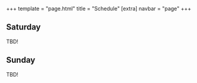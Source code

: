 +++
template = "page.html"
title = "Schedule"
[extra]
navbar = "page"
+++

## Saturday

TBD!

## Sunday

TBD!

